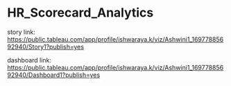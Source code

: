 # HR_Scorecard_Analytics
story link: https://public.tableau.com/app/profile/ishwaraya.k/viz/Ashwini1_16977885692940/Story1?publish=yes

dashboard link: https://public.tableau.com/app/profile/ishwaraya.k/viz/Ashwini1_16977885692940/Dashboard1?publish=yes
